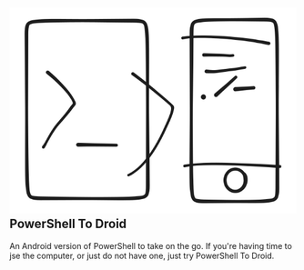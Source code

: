 ## ![PS2D](Page%201.svg)<br />PowerShell To Droid
An Android version of PowerShell to take on the go. If you're having time to jse the computer, or just do not have one, just try PowerShell To Droid.
